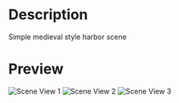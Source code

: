 # Description
Simple medieval style harbor scene
# Preview
![Scene View 1](https://media.githubusercontent.com/media/Alexander1248/HarborScene/refs/heads/main/Preview/1.png)
![Scene View 2](https://media.githubusercontent.com/media/Alexander1248/HarborScene/refs/heads/main/Preview/2.png)
![Scene View 3](https://media.githubusercontent.com/media/Alexander1248/HarborScene/refs/heads/main/Preview/3.png)
